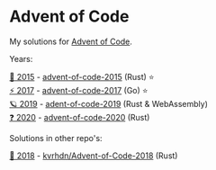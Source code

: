 # Advent of Code

My solutions for [Advent of Code](https://adventofcode.com).

Years:

[🎄 2015](https://adventofcode.com/2015) - [advent-of-code-2015](./advent-of-code-2015/) (Rust) ⭐️  
[⚡ 2017](https://adventofcode.com/2017) - [advent-of-code-2017](./advent-of-code-2017) (Go) ⭐️  
[🪐 2019](https://adventofcode.com/2019) - [adent-of-code-2019](./advent-of-code-2019) (Rust & WebAssembly)  
[❓ 2020](https://adventofcode.com/2020) - [advent-of-code-2020](./advent-of-code-2020/) (Rust)

Solutions in other repo's:

[🎅 2018](https://adventofcode.com/2018) - [kvrhdn/Advent-of-Code-2018](https://github.com/kvrhdn/Advent-of-Code-2018) (Rust)
